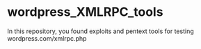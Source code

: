 # wordpress_XMLRPC_tools
In this repository, you found exploits and pentext tools for testing wordpress.com/xmlrpc.php
